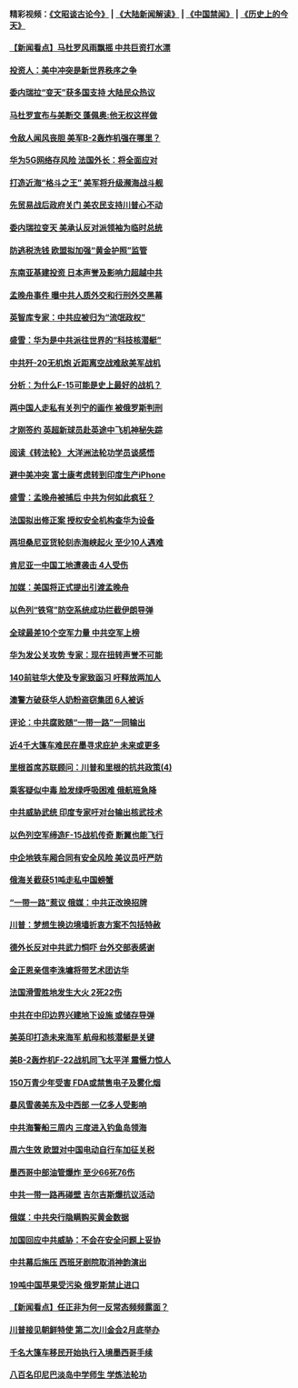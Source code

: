 #### 精彩视频：[《文昭谈古论今》](https://github.com/gfw-breaker/wenzhao/blob/master/README.md?t=01242130) | [《大陆新闻解读》](https://github.com/gfw-breaker/ntdtv-comedy/blob/master/README.md?t=01242130) | [《中国禁闻》](https://github.com/gfw-breaker/ntdtv-news/blob/master/README.md?t=01242130) | [《历史上的今天》](https://github.com/gfw-breaker/today-in-history/blob/master/README.md?t=01242130) 

#### [【新闻看点】马杜罗风雨飘摇 中共巨资打水漂](../pages/nsc418/n10999627.md?t=01242130) 

#### [投资人：美中冲突是新世界秩序之争](../pages/nsc418/n10999607.md?t=01242130) 

#### [委内瑞拉“变天”获多国支持 大陆民众热议](../pages/nsc418/n10998690.md?t=01242130) 

#### [马杜罗宣布与美断交 蓬佩奥:他无权这样做](../pages/nsc418/n10997982.md?t=01242130) 

#### [令敌人闻风丧胆 美军B-2轰炸机强在哪里？](../pages/nsc418/n10998237.md?t=01242130) 

#### [华为5G网络存风险 法国外长：将全面应对](../pages/nsc418/n10997576.md?t=01242130) 

#### [打造近海“格斗之王” 美军将升级濒海战斗舰](../pages/nsc418/n10997532.md?t=01242130) 

#### [先贸易战后政府关门 美农民支持川普心不动](../pages/nsc418/n10997328.md?t=01242130) 

#### [委内瑞拉变天 美承认反对派领袖为临时总统](../pages/nsc418/n10997224.md?t=01242130) 

#### [防逃税洗钱 欧盟拟加强“黄金护照”监管](../pages/nsc418/n10997109.md?t=01242130) 

#### [东南亚基建投资 日本声誉及影响力超越中共](../pages/nsc418/n10997070.md?t=01242130) 

#### [孟晚舟事件 曝中共人质外交和行刑外交黑幕](../pages/nsc418/n10996956.md?t=01242130) 

#### [英智库专家：中共应被归为“流氓政权”](../pages/nsc418/n10996770.md?t=01242130) 

#### [盛雪：华为是中共派往世界的“科技核潜艇”](../pages/nsc418/n10994122.md?t=01242130) 

#### [中共歼-20无机炮 近距离空战难敌美军战机](../pages/nsc418/n10996027.md?t=01242130) 

#### [分析：为什么F-15可能是史上最好的战机？](../pages/nsc418/n10995667.md?t=01242130) 

#### [两中国人走私有关列宁的画作 被俄罗斯判刑](../pages/nsc418/n10992331.md?t=01242130) 

#### [才刚签约 英超新球员赴英途中飞机神秘失踪](../pages/nsc418/n10994679.md?t=01242130) 

#### [阅读《转法轮》 大洋洲法轮功学员谈感悟](../pages/nsc418/n10993844.md?t=01242130) 

#### [避中美冲突 富士康考虑转到印度生产iPhone](../pages/nsc418/n10994549.md?t=01242130) 

#### [盛雪：孟晚舟被捕后 中共为何如此疯狂？](../pages/nsc418/n10993513.md?t=01242130) 

#### [法国拟出修正案 授权安全机构查华为设备](../pages/nsc418/n10993863.md?t=01242130) 

#### [两坦桑尼亚货轮刻赤海峡起火 至少10人遇难](../pages/nsc418/n10994050.md?t=01242130) 

#### [肯尼亚一中国工地遭袭击 4人受伤](../pages/nsc418/n10993695.md?t=01242130) 

#### [加媒：美国将正式提出引渡孟晚舟](../pages/nsc418/n10993277.md?t=01242130) 

#### [以色列“铁穹”防空系统成功拦截伊朗导弹](../pages/nsc418/n10993330.md?t=01242130) 

#### [全球最差10个空军力量 中共空军上榜](../pages/nsc418/n10992493.md?t=01242130) 

#### [华为发公关攻势 专家：现在扭转声誉不可能](../pages/nsc418/n10992293.md?t=01242130) 

#### [140前驻华大使及专家致函习 吁释放两加人](../pages/nsc418/n10992390.md?t=01242130) 

#### [澳警方破获华人奶粉盗窃集团 6人被诉](../pages/nsc418/n10992238.md?t=01242130) 

#### [评论：中共腐败随“一带一路”一同输出](../pages/nsc418/n10992228.md?t=01242130) 

#### [近4千大篷车难民在墨寻求庇护 未来或更多](../pages/nsc418/n10991987.md?t=01242130) 

#### [里根首席苏联顾问：川普和里根的抗共政策(4)](../pages/nsc418/n10948163.md?t=01242130) 

#### [乘客疑似中毒 脸发绿呼吸困难 俄航班急降](../pages/nsc418/n10991551.md?t=01242130) 

#### [中共威胁武统 印度专家吁对台输出核武技术](../pages/nsc418/n10991334.md?t=01242130) 

#### [以色列空军缔造F-15战机传奇 断翼也能飞行](../pages/nsc418/n10990876.md?t=01242130) 

#### [中企地铁车厢合同有安全风险 美议员吁严防](../pages/nsc418/n10989908.md?t=01242130) 

#### [俄海关截获51吨走私中国螃蟹](../pages/nsc418/n10989902.md?t=01242130) 

#### [“一带一路”惹议 俄媒：中共正改换招牌](../pages/nsc418/n10989973.md?t=01242130) 

#### [川普：梦想生换边境墙折衷方案不包括特赦](../pages/nsc418/n10989992.md?t=01242130) 

#### [德外长反对中共武力恫吓 台外交部表感谢](../pages/nsc418/n10989626.md?t=01242130) 

#### [金正恩亲信李洙墉将带艺术团访华](../pages/nsc418/n10989769.md?t=01242130) 

#### [法国滑雪胜地发生大火 2死22伤](../pages/nsc418/n10989566.md?t=01242130) 

#### [中共在中印边界兴建地下设施 或储存导弹](../pages/nsc418/n10988979.md?t=01242130) 

#### [美英印打造未来海军 航母和核潜艇是关键](../pages/nsc418/n10940648.md?t=01242130) 

#### [美B-2轰炸机F-22战机同飞太平洋 震慑力惊人](../pages/nsc418/n10988582.md?t=01242130) 

#### [150万青少年受害 FDA或禁售电子及雾化烟](../pages/nsc418/n10988186.md?t=01242130) 

#### [暴风雪袭美东及中西部 一亿多人受影响](../pages/nsc418/n10988131.md?t=01242130) 

#### [中共海警船三周内 三度进入钓鱼岛领海](../pages/nsc418/n10987956.md?t=01242130) 

#### [周六生效 欧盟对中国电动自行车加征关税](../pages/nsc418/n10987637.md?t=01242130) 

#### [墨西哥中部油管爆炸 至少66死76伤](../pages/nsc418/n10986971.md?t=01242130) 

#### [中共一带一路再碰壁 吉尔吉斯爆抗议活动](../pages/nsc418/n10986292.md?t=01242130) 

#### [俄媒：中共央行隐瞒购买黄金数据](../pages/nsc418/n10986524.md?t=01242130) 

#### [加国回应中共威胁：不会在安全问题上妥协](../pages/nsc418/n10986394.md?t=01242130) 

#### [中共幕后施压 西班牙剧院取消神韵演出](../pages/nsc418/n10986035.md?t=01242130) 

#### [19吨中国苹果受污染 俄罗斯禁止进口](../pages/nsc418/n10986333.md?t=01242130) 

#### [【新闻看点】任正非为何一反常态频频露面？](../pages/nsc418/n10986037.md?t=01242130) 

#### [川普接见朝鲜特使 第二次川金会2月底举办](../pages/nsc418/n10986216.md?t=01242130) 

#### [千名大篷车移民开始执行入境墨西哥手续](../pages/nsc418/n10986204.md?t=01242130) 

#### [八百名印尼巴淡岛中学师生 学炼法轮功](../pages/nsc418/n10985542.md?t=01242130) 

